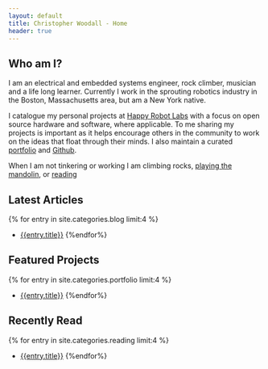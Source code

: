 ```yaml
---
layout: default
title: Christopher Woodall - Home
header: true
---
```


## Who am I?


I am an electrical and embedded systems engineer, rock climber, musician and a life
long learner. Currently I work in the sprouting robotics industry in the Boston,
Massachusetts area, but am a New York native.

I catalogue my personal projects at
[Happy Robot Labs](http://www.happyrobotlabs.com)  with a
focus on open source hardware and software, where applicable. To me sharing
my projects is important as it helps encourage others in the community
to work on the ideas that float through their minds. I also maintain a curated
[portfolio](/portfolio) and
[Github](http://www.github.com/cwoodall).

When I am not tinkering or working I am climbing rocks,
[playing the mandolin](/music), or
[reading](/reading)

## Latest Articles

{% for entry in site.categories.blog limit:4 %}
- [{{entry.title}}]({{entry.url}})
{%endfor%}

## Featured Projects

{% for entry in site.categories.portfolio limit:4 %}
- [{{entry.title}}](/portfolio/#portfolio_{{entry.id}})
{%endfor%}

## Recently Read

{% for entry in site.categories.reading limit:4 %}
- [{{entry.title}}]({{entry.url}})
{%endfor%}
